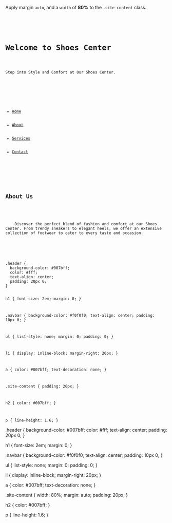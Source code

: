 Apply margin `auto`, and a `width` of **80%** to the `.site-content` class.

<codeblock language="css" type="exercise" testMode="fixedInput">
<code>
<panel language="html">
<div class="header">
  <h1>Welcome to Shoes Center</h1>
  <p>Step into Style and Comfort at Our Shoes Center.</p>
</div>
<div class="navbar">
  <ul>
    <li><a href="#">Home</a></li>
    <li><a href="#">About</a></li>
    <li><a href="#">Services</a></li>
    <li><a href="#">Contact</a></li>
  </ul>
</div>
<div class="site-content">
  <h2>About Us</h2>
  <p>
    Discover the perfect blend of fashion and comfort at our Shoes Center. From trendy sneakers to elegant heels, we offer an extensive collection of footwear to cater to every taste and occasion.
  </p>
</div>
</panel>
<panel language="css">
.header {
  background-color: #007bff;
  color: #fff;
  text-align: center;
  padding: 20px 0;
}

h1 {
  font-size: 2em;
  margin: 0;
}

.navbar {
  background-color: #f0f0f0;
  text-align: center;
  padding: 10px 0;
}

ul {
  list-style: none;
  margin: 0;
  padding: 0;
}

li {
  display: inline-block;
  margin-right: 20px;
}

a {
  color: #007bff;
  text-decoration: none;
}

.site-content {
  padding: 20px;
}

h2 {
  color: #007bff;
}

p {
  line-height: 1.6;
}
</panel>
</code>

<solution>
.header {
  background-color: #007bff;
  color: #fff;
  text-align: center;
  padding: 20px 0;
}

h1 {
  font-size: 2em;
  margin: 0;
}

.navbar {
  background-color: #f0f0f0;
  text-align: center;
  padding: 10px 0;
}

ul {
  list-style: none;
  margin: 0;
  padding: 0;
}

li {
  display: inline-block;
  margin-right: 20px;
}

a {
  color: #007bff;
  text-decoration: none;
}

.site-content {
  width: 80%;
  margin: auto;
  padding: 20px;
}

h2 {
  color: #007bff;
}

p {
  line-height: 1.6;
}
</solution>
</codeblock>

